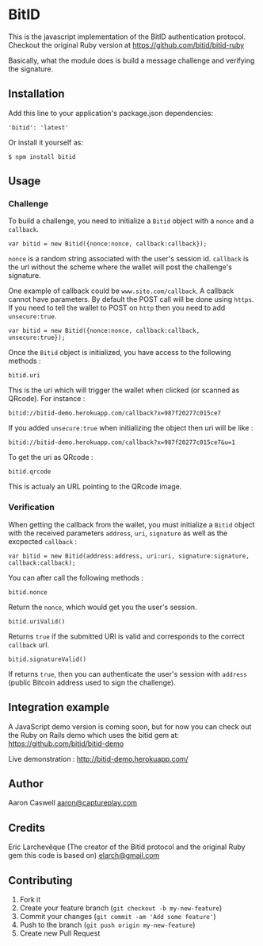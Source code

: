 # BitID

This is the javascript implementation of the BitID authentication protocol.
Checkout the original Ruby version at https://github.com/bitid/bitid-ruby

Basically, what the module does is build a message challenge and verifying the signature.

## Installation

Add this line to your application's package.json dependencies:

    'bitid': 'latest'

Or install it yourself as:

    $ npm install bitid

## Usage

### Challenge

To build a challenge, you need to initialize a `Bitid` object with a `nonce` and a `callback`.

```
var bitid = new Bitid({nonce:nonce, callback:callback});
```

`nonce` is a random string associated with the user's session id.
`callback` is the url without the scheme where the wallet will post the challenge's signature.

One example of callback could be `www.site.com/callback`. A callback cannot have parameters. By
default the POST call will be done using `https`. If you need to tell the wallet to POST on
`http` then you need to add `unsecure:true`.

```
var bitid = new Bitid({nonce:nonce, callback:callback, unsecure:true});
```

Once the `Bitid` object is initialized, you have access to the following methods :

```
bitid.uri
```

This is the uri which will trigger the wallet when clicked (or scanned as QRcode). For instance :

```
bitid://bitid-demo.herokuapp.com/callback?x=987f20277c015ce7
```

If you added `unsecure:true` when initializing the object then uri will be like :

```
bitid://bitid-demo.herokuapp.com/callback?x=987f20277c015ce7&u=1
```

To get the uri as QRcode :

```
bitid.qrcode
```

This is actualy an URL pointing to the QRcode image.

### Verification

When getting the callback from the wallet, you must initialize a `Bitid` object with the received 
parameters `address`, `uri`, `signature` as well as the excpected `callback` :

```
var bitid = new Bitid(address:address, uri:uri, signature:signature, callback:callback);
```

You can after call the following methods :

```
bitid.nonce
```

Return the `nonce`, which would get you the user's session.

```
bitid.uriValid()
```

Returns `true` if the submitted URI is valid and corresponds to the correct `callback` url.

```
bitid.signatureValid()
```

If returns `true`, then you can authenticate the user's session with `address` (public Bitcoin
address used to sign the challenge).


## Integration example

A JavaScript demo version is coming soon, but for now you can check out the Ruby on Rails demo which uses the bitid gem at:
https://github.com/bitid/bitid-demo

Live demonstration :
http://bitid-demo.herokuapp.com/


## Author
Aaron Caswell
aaron@captureplay.com

## Credits
Eric Larchevêque (The creator of the Bitid protocol and the original Ruby gem this code is based on)
elarch@gmail.com

## Contributing

1. Fork it
2. Create your feature branch (`git checkout -b my-new-feature`)
3. Commit your changes (`git commit -am 'Add some feature'`)
4. Push to the branch (`git push origin my-new-feature`)
5. Create new Pull Request
